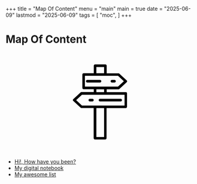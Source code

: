 +++
title = "Map Of Content"
menu = "main"
main = true
date = "2025-06-09"
lastmod = "2025-06-09"
tags = [
    "moc",
]
+++

# Map Of Content

<div align="center" style="margin:50px auto;">
<svg xmlns="http://www.w3.org/2000/svg" xmlns:xlink="http://www.w3.org/1999/xlink" fill="var(--text_color)" width="200px" viewBox="0 0 64 64" version="1.1" xml:space="preserve">
<path d="M54.1,23.6H37.7v-2.4h10.2c0.3,0,0.5-0.1,0.7-0.3l6.2-5.7c0.2-0.2,0.4-0.5,0.4-0.8c0-0.3-0.1-0.6-0.4-0.8l-6.2-5.7    c-0.2-0.2-0.5-0.3-0.7-0.3H37.7V1.1c0-0.6-0.5-1.1-1.1-1.1h-8.8c-0.6,0-1.1,0.5-1.1,1.1v6.4H18c-0.6,0-1.1,0.5-1.1,1.1V20    c0,0.6,0.5,1.1,1.1,1.1h8.7v2.4H16.1c-0.3,0-0.5,0.1-0.7,0.3l-6.2,5.7c-0.2,0.2-0.4,0.5-0.4,0.8c0,0.3,0.1,0.6,0.4,0.8l6.2,5.7    c0.2,0.2,0.5,0.3,0.7,0.3h10.5v25.7c0,0.6,0.5,1.1,1.1,1.1h8.8c0.6,0,1.1-0.5,1.1-1.1V37.2h16.4c0.6,0,1.1-0.5,1.1-1.1V24.7    C55.2,24.1,54.7,23.6,54.1,23.6z M28.9,2.2h6.6v5.3h-6.6V2.2z M19.1,9.7h8.7h8.8h10.8l5,4.6l-5,4.6H36.6h-8.8h-8.7V9.7z     M28.9,21.2h6.6v2.4h-6.6V21.2z M35.5,61.8h-6.6V37.2h6.6V61.8z M53,35H36.6h-8.8H16.6l-5-4.6l5-4.6h11.2h8.8H53V35z"/>
<path d="M30.9,30.4c0,0.6,0.5,1.1,1.1,1.1h17.7c0.6,0,1.1-0.5,1.1-1.1c0-0.6-0.5-1.1-1.1-1.1H32C31.4,29.3,30.9,29.8,30.9,30.4z"/>
<path d="M25.5,29.3h-2.2c-0.6,0-1.1,0.5-1.1,1.1c0,0.6,0.5,1.1,1.1,1.1h2.2c0.6,0,1.1-0.5,1.1-1.1C26.6,29.8,26.1,29.3,25.5,29.3z    "/>
<path d="M33.1,14.3c0-0.6-0.5-1.1-1.1-1.1H21.1c-0.6,0-1.1,0.5-1.1,1.1s0.5,1.1,1.1,1.1H32C32.6,15.4,33.1,14.9,33.1,14.3z"/>
<path d="M42.2,15.4h2.2c0.6,0,1.1-0.5,1.1-1.1s-0.5-1.1-1.1-1.1h-2.2c-0.6,0-1.1,0.5-1.1,1.1S41.6,15.4,42.2,15.4z"/>
</svg>
</div>

- [Hi!, How have you been?](/blogs/how-have-you-been)
- [My digital notebook](https://nhat-tien.github.io/notes)
- [My awesome list](/blogs/my-awesome-list)

